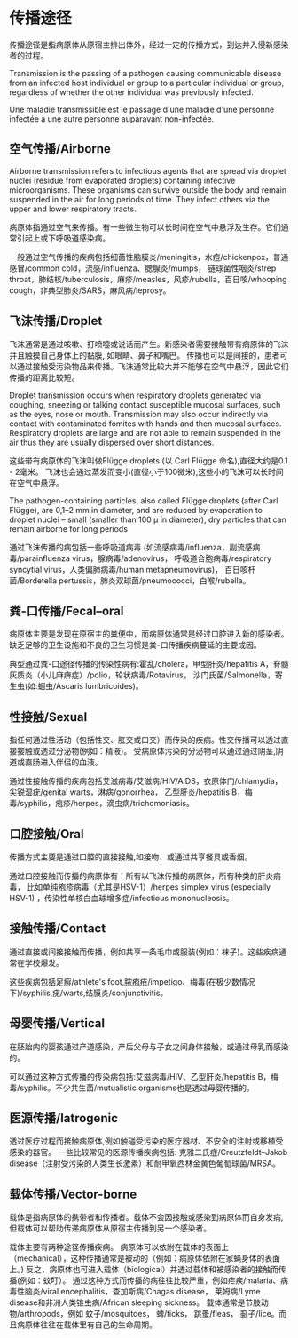 # 传播途径

传播途径是指病原体从原宿主排出体外，经过一定的传播方式，到达并入侵新感染者的过程。

Transmission is the passing of a pathogen causing communicable disease from an infected host individual or group 
to a particular individual or group, regardless of whether the other individual was previously infected.

Une maladie transmissible est le passage d'une maladie d'une personne infectée à une autre personne auparavant non-infectée. 


## 空气传播/Airborne

Airborne transmission refers to infectious agents that are spread via droplet nuclei (residue from evaporated droplets) containing infective microorganisms. 
These organisms can survive outside the body and remain suspended in the air for long periods of time. 
They infect others via the upper and lower respiratory tracts.

病原体指通过空气来传播。有一些微生物可以长时间在空气中悬浮及生存。它们通常引起上或下呼吸道感染病。

一般通过空气传播的疾病包括细菌性脑膜炎/meningitis，水痘/chickenpox，普通感冒/common cold，流感/influenza、腮腺炎/mumps，
链球菌性咽炎/strep throat，肺结核/tuberculosis，麻疹/measles，风疹/rubella，百日咳/whooping cough，非典型肺炎/SARS，麻风病/leprosy。

## 飞沫传播/Droplet

飞沫通常是通过咳嗽、打喷嚏或说话而产生。新感染者需要接触带有病原体的飞沫并且触摸自己身体上的黏膜, 如眼睛、鼻子和嘴巴。
传播也可以是间接的，患者可以通过接触受污染物品来传播。飞沫通常比较大并不能够在空气中悬浮，因此它们传播的距离比较短。 

Droplet transmission occurs when respiratory droplets generated via coughing, sneezing or talking 
contact susceptible mucosal surfaces, such as the eyes, nose or mouth. 
Transmission may also occur indirectly via contact with contaminated fomites with hands and then mucosal surfaces. 
Respiratory droplets are large and are not able to remain suspended in the air 
thus they are usually dispersed over short distances.

这些带有病原体的飞沫叫做Flügge droplets (以 Carl Flügge 命名),直径大约是0.1 - 2毫米。
飞沫也会通过蒸发而变小(直径小于100微米),这些小的飞沫可以长时间在空气中悬浮。

The pathogen-containing particles, also called Flügge droplets (after Carl Flügge), 
are 0,1–2 mm in diameter, and are reduced by evaporation to droplet nuclei – 
small (smaller than 100 μ in diameter), dry particles that can remain airborne for long periods

通过飞沫传播的病包括一些呼吸道病毒 (如流感病毒/influenza，副流感病毒/parainfluenza virus，腺病毒/adenovirus，
呼吸道合胞病毒/respiratory syncytial virus，人类偏肺病毒/human metapneumovirus)，
百日咳杆菌/Bordetella pertussis，肺炎双球菌/pneumococci，白喉/rubella。

## 粪-口传播/Fecal–oral

病原体主要是发现在原宿主的粪便中，而病原体通常是经过口腔进入新的感染者。缺乏足够的卫生设施和不良的卫生习惯是粪-口传播疾病蔓延的主要成因。

典型通过粪-口途径传播的传染性病有:霍乱/cholera，甲型肝炎/hepatitis A，脊髓灰质炎（小儿麻痹症）/polio，轮状病毒/Rotavirus，
沙门氏菌/Salmonella，寄生虫(如:蛔虫/Ascaris lumbricoides)。 

## 性接触/Sexual

指任何通过性活动（包括性交、肛交或口交）而传染的疾病。性交传播可以透过直接接触或透过分泌物(例如：精液)。
受病原体污染的分泌物可以通过通过阴茎,阴道或直肠进入伴侣的血液。

通过性接触传播的疾病包括艾滋病毒/艾滋病/HIV/AIDS，衣原体门/chlamydia，尖锐湿疣/genital warts，淋病/gonorrhea，
乙型肝炎/hepatitis B，梅毒/syphilis，疱疹/herpes，滴虫病/trichomoniasis。

## 口腔接触/Oral

传播方式主要是通过口腔的直接接触,如接吻、或通过共享餐具或香烟。

通过口腔接触而传播的病原体有：所有以飞沫传播的病原体，所有种类的肝炎病毒，
比如单纯疱疹病毒（尤其是HSV-1）/herpes simplex virus (especially HSV-1) ，传染性单核白血球增多症/infectious mononucleosis。

## 接触传播/Contact

通过直接或间接接触而传播，例如共享一条毛巾或服装(例如：袜子)。这些疾病通常在学校爆发。

这些疾病包括足癣/athlete's foot,脓疱疮/impetigo、梅毒(在极少数情况下)/syphilis,疣/warts,结膜炎/conjunctivitis。

## 母婴传播/Vertical

在胚胎内的婴孩通过产道感染，产后父母与子女之间身体接触，或通过母乳而感染的。

可以通过这种方式传播的传染病包括:艾滋病毒/HIV、乙型肝炎/hepatitis B，梅毒/syphilis。不少共生菌/mutualistic organisms也是透过母婴传播的。

## 医源传播/Iatrogenic

透过医疗过程而接触病原体,例如触碰受污染的医疗器材、不安全的注射或移植受感染的器官。
一些比较常见的医源传播疾病包括: 克雅二氏症/Creutzfeldt–Jakob disease（注射受污染的人类生长激素）和耐甲氧西林金黄色葡萄球菌/MRSA。

## 载体传播/Vector-borne

载体是指病原体的携带者和传播者。载体不会因接触或感染到病原体而自身发病,但载体可以帮助传递病原体从原宿主传播到另一个感染者。

载体主要有两种途径传播疾病。 病原体可以依附在载体的表面上（mechanical），这种传播通常是被动的（例如：病原体依附在家蝇身体的表面上。)
反之，病原体也可进入载体（biological）并透过载体和被感染者的接触而传播(例如：蚊叮）。 
通过这种方式而传播的病往往比较严重，例如疟疾/malaria、病毒性脑炎/viral encephalitis，查加斯病/Chagas disease，
莱姆病/Lyme disease和非洲人类锥虫病/African sleeping sickness。
载体通常是节肢动物/arthropods，例如 蚊子/mosquitoes， 蜱/ticks， 跳蚤/fleas， 虱子/lice。而且病原体往往在载体里有自己的生命周期。

